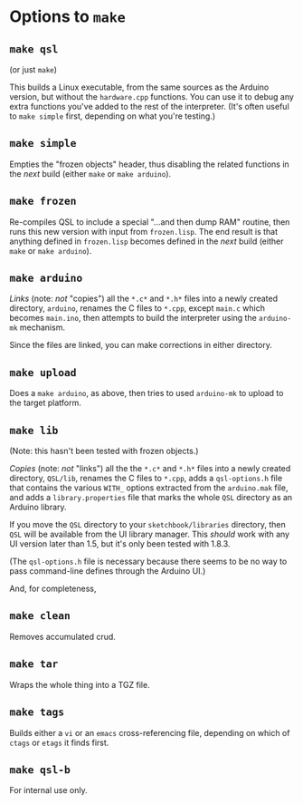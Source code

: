 Options to `make`
=================

`make qsl`
----------

(or just `make`)

This builds a Linux executable, from the same sources as the Arduino
version, but without the `hardware.cpp` functions.  You can use it to
debug any extra functions you've added to the rest of the interpreter.
(It's often useful to `make simple` first, depending on what you're
testing.)


`make simple`
-------------

Empties the "frozen objects" header, thus disabling the related functions
in the _next_ build (either `make` or `make arduino`).


`make frozen`
-------------

Re-compiles QSL to include a special "...and then dump RAM" routine,
then runs this new version with input from `frozen.lisp`.  The end result
is that anything defined in `frozen.lisp` becomes defined in the _next_
build (either `make` or `make arduino`).


`make arduino`
--------------

*Links* (note: _not_ "copies") all the `*.c*` and `*.h*` files into a
newly created directory, `arduino`, renames the C files to `*.cpp`,
except `main.c` which becomes `main.ino`, then attempts to build the
interpreter using the `arduino-mk` mechanism.

Since the files are linked, you can make corrections in either
directory.


`make upload`
-------------

Does a `make arduino`, as above, then tries to used `arduino-mk` to
upload to the target platform.


`make lib`
----------

(Note: this hasn't been tested with frozen objects.)

*Copies* (note: _not_ "links") all the the `*.c*` and `*.h*` files
into a newly created directory, `QSL/lib`, renames the C files to
`*.cpp`, adds a `qsl-options.h` file that contains the various `WITH_`
options extracted from the `arduino.mak` file, and adds a
`library.properties` file that marks the whole `QSL` directory as an
Arduino library.

If you move the `QSL` directory to your `sketchbook/libraries`
directory, then `QSL` will be available from the UI library manager.
This _should_ work with any UI version later than 1.5, but it's only
been tested with 1.8.3.

(The `qsl-options.h` file is necessary because there seems to be no
way to pass command-line defines through the Arduino UI.)


And, for completeness,


`make clean`
------------

Removes accumulated crud.


`make tar`
----------

Wraps the whole thing into a TGZ file.


`make tags`
-----------

Builds either a `vi` or an `emacs` cross-referencing file, depending on
which of `ctags` or `etags` it finds first.


`make qsl-b`
------------

For internal use only.
